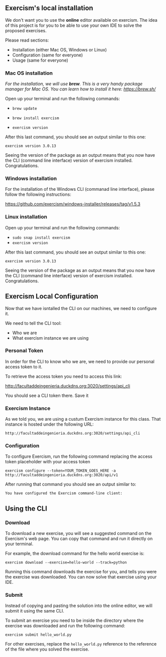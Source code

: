 ## Exercism's local installation

We don't want you to use the **online** editor available on exercism. The idea of this project is 
for you to be able to use your own IDE to solve the proposed exercises.

Please read sections:

- Installation (either Mac OS, Windows or Linux)
- Configuration (same for everyone)
- Usage (same for everyone)


### Mac OS installation

_For the installation, we will use **brew**. This is a very handy 
package manager for Mac OS. You can learn how to install it here: https://brew.sh/_


Open up your terminal and run the following commands:

- `brew update`

- `brew install exercism`

- `exercism version`

After this last command, you should see an output similar to this one:

`exercism version 3.0.13`

Seeing the version of the package as an output means that you 
now have the CLI (command line interface) version of exercism
installed. Congratulations.


### Windows installation

For the installation of the Windows CLI (commanad line interface), please follow
the following instructions:

https://github.com/exercism/windows-installer/releases/tag/v1.5.3

### Linux installation

Open up your terminal and run the following commands:

- `sudo snap install exercism`
- `exercism version`

After this last command, you should see an output similar to this one:

`exercism version 3.0.13`

Seeing the version of the package as an output means that you
now have the CLI (command line interface) version of exercism
installed. Congratulations.


## Exercism Local Configuration

Now that we have isntalled the CLI on our machines, we need to configure it.

We need to tell the CLI tool: 

- Who we are
- What exercism instance we are using

### Personal Token

In order for the CLI to know who we are, we need to provide our personal
access token to it. 

To retrieve the access token you need to access this link:

http://facultaddeingenieria.duckdns.org:3020/settings/api_cli

You should see a CLI token there. Save it

### Exercism Instance

As we told you, we are using a custum Exercism instance for this class.
That instance is hosted under the following URL: 

`http://facultaddeingenieria.duckdns.org:3020/settings/api_cli`

### Configuration

To configure Exercism, run the following command replacing the access token placeholder
with your access token

`exercism configure --token=YOUR_TOKEN_GOES_HERE -a http://facultaddeingenieria.duckdns.org:3020/api/v1`

After running that command you should see an output similar to:

`You have configured the Exercism command-line client:`

## Using the CLI

### Download

To download a new exercise, you will see a suggested command on the Exercism's web page.
You can copy that command and run it directly on your terminal.

For example, the download command for the hello world exercise is:

`exercism download --exercise=hello-world --track=python`

Running this command downloads the exercise for you, and tells you
were the exercise was downloaded. You can now solve that exercise using 
your IDE.

### Submit

Instead of copying and pasting the solution into the online editor, we will
submit it using the same CLI.

To submit an exercise you need to be inside the directory where the exercise
was downloaded and run the following command:


`exercism submit hello_world.py`

For other exercises, replace the `hello_world.py` reference to the reference
of the file where you solved the exercise.




